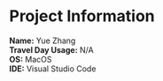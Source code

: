 # Project Information

**Name:** Yue Zhang  
**Travel Day Usage:** N/A  
**OS:** MacOS  
**IDE:** Visual Studio Code  
